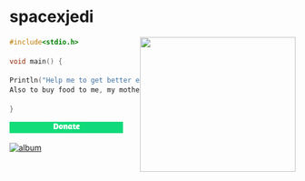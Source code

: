 # spacexjedi


<img align="right" width="274" height="237" src="https://media.giphy.com/media/ff0dv4KMGxjna/source.gif">

```c
#include<stdio.h>

void main() {

Println("Help me to get better equipament and books to study.   
Also to buy food to me, my mother and to two rescued animals");    

}
```

[![donate](https://github.com/spacexjedi/spacexjedi/blob/master/donate/don.jpg)](https://github.com/spacexjedi/spacexjedi/blob/master/donate/donate.md)    
  

[![album](https://img.shields.io/badge/%F0%9F%93%B8-album-9cf)](https://github.com/spacexjedi/spacexjedi/blob/master/album/images/screenshoot.md)  

